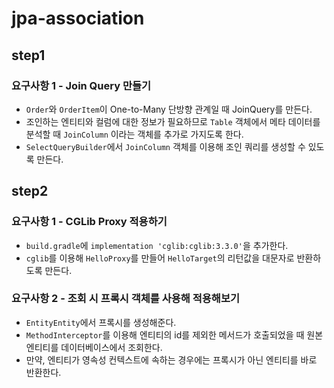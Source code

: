 # jpa-association

## step1

### 요구사항 1 - Join Query 만들기

- `Order`와 `OrderItem`이 One-to-Many 단방향 관계일 때 JoinQuery를 만든다.
- 조인하는 엔티티와 컬럼에 대한 정보가 필요하므로 `Table` 객체에서 메타 데이터를 분석할 때 `JoinColumn` 이라는 객체를 추가로 가지도록 한다.
- `SelectQueryBuilder`에서 `JoinColumn` 객체를 이용해 조인 쿼리를 생성할 수 있도록 만든다.

## step2

### 요구사항 1 - CGLib Proxy 적용하기

- `build.gradle`에 `implementation 'cglib:cglib:3.3.0'`을 추가한다.
- `cglib`를 이용해 `HelloProxy`를 만들어 `HelloTarget`의 리턴값을 대문자로 반환하도록 만든다.

### 요구사항 2 - 조회 시 프록시 객체를 사용해 적용해보기

- `EntityEntity`에서 프록시를 생성해준다.
- `MethodInterceptor`를 이용해 엔티티의 id를 제외한 메서드가 호출되었을 때 원본 엔티티를 데이터베이스에서 조회한다.
- 만약, 엔티티가 영속성 컨텍스트에 속하는 경우에는 프록시가 아닌 엔티티를 바로 반환한다.
